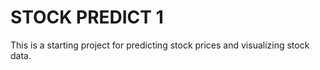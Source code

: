 # STOCK PREDICT 1

This is a starting project for predicting stock prices and visualizing stock data.
